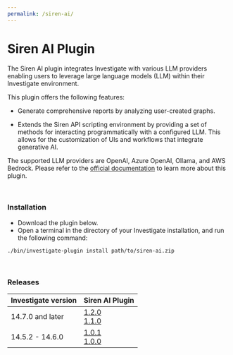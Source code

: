 ```yaml
---
permalink: /siren-ai/
---
```

# Siren AI Plugin
The Siren AI plugin integrates Investigate with various LLM providers enabling users to leverage large language models (LLM) within their Investigate environment.

This plugin offers the following features:

* Generate comprehensive reports by analyzing user-created graphs.

* Extends the Siren API scripting environment by providing a set of methods for interacting programmatically with a configured LLM. This allows for the customization of UIs and workflows that integrate generative AI.

The supported LLM providers are OpenAI, Azure OpenAI, Ollama, and AWS Bedrock. Please refer to the [official documentation](https://docs.siren.io/siren-ai/1.0/siren-ai/c_introduction.html) to learn more about this plugin.

<br />

### Installation
* Download the plugin below.
* Open a terminal in the directory of your Investigate installation, and run the following command:

```
./bin/investigate-plugin install path/to/siren-ai.zip
```

<br />

### Releases

| Investigate version | Siren AI Plugin                                                                                                                                                  |
| --- |------------------------------------------------------------------------------------------------------------------------------------------------------------------|
| 14.7.0 and later  | [1.2.0](https://download.support.siren.io/plugins/siren-ai/siren-ai-1.2.0.zip)<br>[1.1.0](https://download.support.siren.io/plugins/siren-ai/siren-ai-1.1.0.zip) | 
| 14.5.2 - 14.6.0  | [1.0.1](https://download.support.siren.io/plugins/siren-ai/siren-ai-1.0.1.zip)<br>[1.0.0](https://download.support.siren.io/plugins/siren-ai/siren-ai-1.0.0.zip) |
